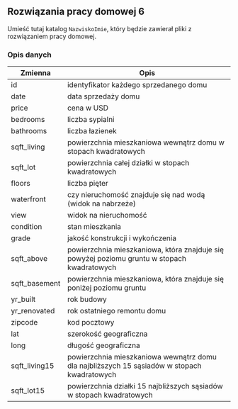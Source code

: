 ## Rozwiązania pracy domowej 6

Umieść tutaj katalog `NazwiskoImie`, który będzie zawierał pliki z rozwiązaniem pracy domowej.



### Opis danych

<table>
<thead>
  <tr>
    <th>Zmienna</th>
    <th>Opis</th>
  </tr>
</thead>
<tbody>
  <tr>
    <td>id</td>
    <td>identyfikator każdego sprzedanego domu</td>
  </tr>
  <tr>
    <td>date</td>
    <td>data sprzedaży domu</td>
  </tr>
  <tr>
    <td>price</td>
    <td>cena w USD</td>
  </tr>
  <tr>
    <td>bedrooms</td>
    <td>liczba sypialni</td>
  </tr>
  <tr>
    <td>bathrooms</td>
    <td>liczba łazienek</td>
  </tr>
  <tr>
    <td>sqft_living</td>
    <td>powierzchnia mieszkaniowa wewnątrz domu w stopach kwadratowych</td>
  </tr>
  <tr>
    <td>sqft_lot</td>
    <td>powierzchnia całej działki w stopach kwadratowych</td>
  </tr>
  <tr>
    <td>floors</td>
    <td>liczba pięter</td>
  </tr>
  <tr>
    <td>waterfront</td>
    <td>czy nieruchomość znajduje się nad wodą (widok na nabrzeże)</td>
  </tr>
  <tr>
    <td>view</td>
    <td>widok na nieruchomość</td>
  </tr>
  <tr>
    <td>condition</td>
    <td>stan mieszkania</td>
  </tr>
  <tr>
    <td>grade</td>
    <td>jakość konstrukcji i wykończenia</td>
  </tr>
  <tr>
    <td>sqft_above</td>
    <td> powierzchnia mieszkaniowa, która znajduje się powyżej poziomu gruntu w stopach kwadratowych</td>
  </tr>
  <tr>
    <td>sqft_basement</td>
    <td>powierzchnia mieszkaniowa, która znajduje się poniżej poziomu gruntu</td>
  </tr>
  <tr>
    <td>yr_built</td>
    <td>rok budowy</td>
  </tr>
  <tr>
    <td>yr_renovated</td>
    <td>rok ostatniego remontu domu</td>
  </tr>
  <tr>
    <td>zipcode</td>
    <td>kod pocztowy</td>
  </tr>
  <tr>
    <td>lat</td>
    <td>szerokość geograficzna</td>
  </tr>
  <tr>
    <td>long</td>
    <td>długość geograficzna</td>
  </tr>
  <tr>
    <td>sqft_living15</td>
    <td>powierzchnia mieszkaniowa wewnątrz domu dla najbliższych 15 sąsiadów w stopach kwadratowych</td>
  </tr>
  <tr>
    <td>sqft_lot15</td>
    <td>powierzchnia działki 15 najbliższych sąsiadów w stopach kwadratowych</td>
  </tr>
</tbody>
</table>